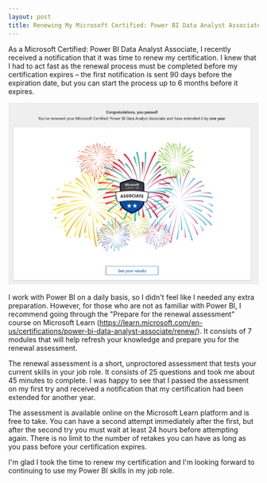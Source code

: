 ```yaml
---
layout: post
title: Renewing My Microsoft Certified: Power BI Data Analyst Associate Certification
---
```


As a Microsoft Certified: Power BI Data Analyst Associate, I recently received a notification that it was time to renew my certification. I knew that I had to act fast as the renewal process must be completed before my certification expires – the first notification is sent 90 days before the expiration date, but you can start the process up to 6 months before it expires.

![](/imgs/renew-power-bi.png)

I work with Power BI on a daily basis, so I didn't feel like I needed any extra preparation. However, for those who are not as familiar with Power BI, I recommend going through the "Prepare for the renewal assessment" course on Microsoft Learn (https://learn.microsoft.com/en-us/certifications/power-bi-data-analyst-associate/renew/). It consists of 7 modules that will help refresh your knowledge and prepare you for the renewal assessment.

The renewal assessment is a short, unproctored assessment that tests your current skills in your job role. It consists of 25 questions and took me about 45 minutes to complete. I was happy to see that I passed the assessment on my first try and received a notification that my certification had been extended for another year.

The assessment is available online on the Microsoft Learn platform and is free to take. You can have a second attempt immediately after the first, but after the second try you must wait at least 24 hours before attempting again. There is no limit to the number of retakes you can have as long as you pass before your certification expires.

I'm glad I took the time to renew my certification and I'm looking forward to continuing to use my Power BI skills in my job role.
